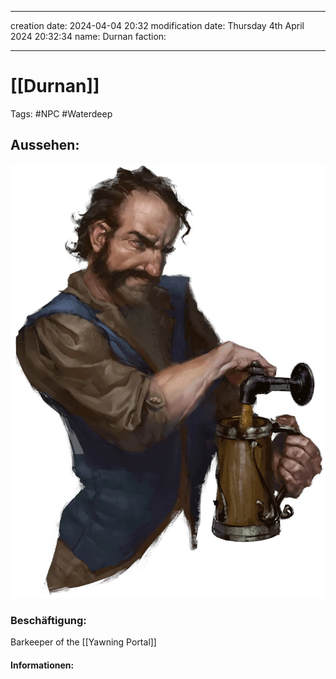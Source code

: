 
---
creation date: 2024-04-04 20:32 
modification date: Thursday 4th April 2024 20:32:34 
name: Durnan
faction:

--- 

# [[Durnan]]

Tags: #NPC #Waterdeep


## Aussehen:
![](../assets/images/Durnan.png)

### Beschäftigung:
Barkeeper of the [[Yawning Portal]]


#### Informationen:
